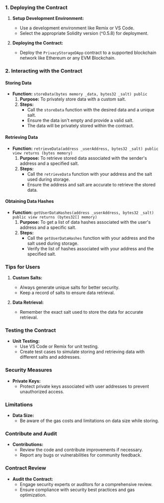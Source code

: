 ### 1. Deploying the Contract

1. **Setup Development Environment:**
   - Use a development environment like Remix or VS Code.
   - Select the appropriate Solidity version (^0.5.8) for deployment.

2. **Deploying the Contract:**
   - Deploy the `PrivacyStorageDApp` contract to a supported blockchain network like Ethereum or any EVM Blockchain.

### 2. Interacting with the Contract

#### Storing Data

- **Function:** `storeData(bytes memory _data, bytes32 _salt) public`
  1. **Purpose:** To privately store data with a custom salt.
  2. **Steps:**
      - Call the `storeData` function with the desired data and a unique salt.
      - Ensure the data isn't empty and provide a valid salt.
      - The data will be privately stored within the contract.

#### Retrieving Data

- **Function:** `retrieveData(address _userAddress, bytes32 _salt) public view returns (bytes memory)`
  1. **Purpose:** To retrieve stored data associated with the sender's address and a specified salt.
  2. **Steps:**
      - Call the `retrieveData` function with your address and the salt used during storage.
      - Ensure the address and salt are accurate to retrieve the stored data.

#### Obtaining Data Hashes

- **Function:** `getUserDataHashes(address _userAddress, bytes32 _salt) public view returns (bytes32[] memory)`
  1. **Purpose:** To get a list of data hashes associated with the user's address and a specific salt.
  2. **Steps:**
      - Call the `getUserDataHashes` function with your address and the salt used during storage.
      - Verify the list of hashes associated with your address and the specified salt.

### Tips for Users

1. **Custom Salts:**
   - Always generate unique salts for better security.
   - Keep a record of salts to ensure data retrieval.
  
2. **Data Retrieval:**
   - Remember the exact salt used to store the data for accurate retrieval.

### Testing the Contract

- **Unit Testing:**
  - Use VS Code or Remix for unit testing.
  - Create test cases to simulate storing and retrieving data with different salts and addresses.

### Security Measures

- **Private Keys:**
  - Protect private keys associated with user addresses to prevent unauthorized access.

### Limitations

- **Data Size:**
  - Be aware of the gas costs and limitations on data size while storing.

### Contribute and Audit

- **Contributions:**
  - Review the code and contribute improvements if necessary.
  - Report any bugs or vulnerabilities for community feedback.

### Contract Review

- **Audit the Contract:**
  - Engage security experts or auditors for a comprehensive review.
  - Ensure compliance with security best practices and gas optimization.